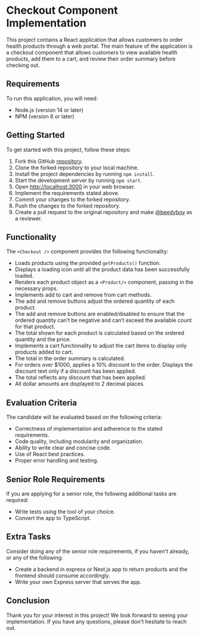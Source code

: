 # Checkout Component Implementation

This project contains a React application that allows customers to order health products through a web portal. The main feature of the application is a checkout component that allows customers to view available health products, add them to a cart, and review their order summary before checking out.

## Requirements

To run this application, you will need:

- Node.js (version 14 or later)
- NPM (version 6 or later)

## Getting Started

To get started with this project, follow these steps:

1. Fork this GitHub [repository](https://github.com/beedyboy/react-checkout).
2. Clone the forked repository to your local machine.
3. Install the project dependencies by running `npm install`.
4. Start the development server by running `npm start`.
5. Open [http://localhost:3000](http://localhost:3000) in your web browser.
6. Implement the requirements stated above.
7. Commit your changes to the forked repository.
8. Push the changes to the forked repository.
9. Create a pull request to the original repository and make [@beedyboy](https://github.com/beedyboy) as a reviewer.


## Functionality

The `<Checkout />` component provides the following functionality:

- Loads products using the provided `getProducts()` function.
- Displays a loading icon until all the product data has been successfully loaded.
- Renders each product object as a `<Product/>` component, passing in the necessary props.
- Implements add to cart and remove from cart methods.
- The add and remove buttons adjust the ordered quantity of each product.
- The add and remove buttons are enabled/disabled to ensure that the ordered quantity can’t be negative and can’t exceed the available count for that product.
- The total shown for each product is calculated based on the ordered quantity and the price.
- Implements a cart functionality to adjust the cart items to display only products added to cart.
- The total in the order summary is calculated.
- For orders over $1000, applies a 10% discount to the order. Displays the discount text only if a discount has been applied.
- The total reflects any discount that has been applied.
- All dollar amounts are displayed to 2 decimal places.

## Evaluation Criteria

The candidate will be evaluated based on the following criteria:

- Correctness of implementation and adherence to the stated requirements.
- Code quality, including modularity and organization.
- Ability to write clear and concise code.
- Use of React best practices.
- Proper error handling and testing.

## Senior Role Requirements

If you are applying for a senior role, the following additional tasks are required:

- Write tests using the tool of your choice.
- Convert the app to TypeScript.

## Extra Tasks

Consider doing any of the senior role requirements, if you haven't already, or any of the following:

- Create a backend in express or Nest.js app to return products and the frontend should consume accordingly.
- Write your own Express server that serves the app.

## Conclusion

Thank you for your interest in this project! We look forward to seeing your implementation. If you have any questions, please don't hesitate to reach out.
